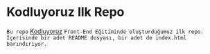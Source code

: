 # Kodluyoruz Ilk Repo
`Bu repo` [Kodluyoruz](https://www.kodluyoruz.org/) `Front-End Eğitiminde oluşturduğumuz ilk repo. İçerisinde bir adet README dosyası, bir adet de index.html barındırıyor.`

